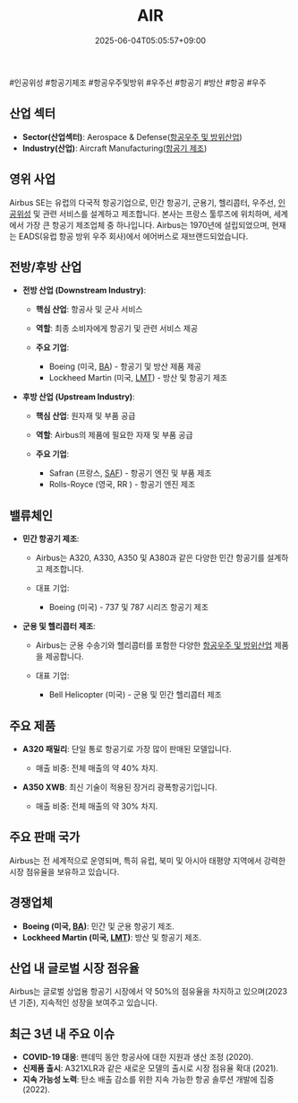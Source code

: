 ﻿---
title: "AIR"
date: 2025-06-04T05:05:57+09:00
lastmod: 2025-06-04T05:05:57+09:00
type: docs
sidebar:
  open: true
weight: 43
---
<div style="display:none">
  <meta property="article:published_time" content="2025-06-03T20:05:57Z" />
  <meta property="article:modified_time" content="2025-06-03T20:05:57Z" />
</div>
#인공위성 #항공기제조 #항공우주및방위 #우주선 #항공기 #방산 #항공 #우주 

## 산업 섹터

- **Sector(산업섹터)**: Aerospace & Defense([항공우주 및 방위산업](/industry-study/항공우주-및-방위산업/))
- **Industry(산업)**: Aircraft Manufacturing([항공기 제조](/industry-study/항공기-제조/))

## 영위 사업

Airbus SE는 유럽의 다국적 항공기업으로, 민간 항공기, 군용기, 헬리콥터, 우주선, [인공위성](/industry-study/인공위성/) 및 관련 서비스를 설계하고 제조합니다. 본사는 프랑스 툴루즈에 위치하며, 세계에서 가장 큰 항공기 제조업체 중 하나입니다. Airbus는 1970년에 설립되었으며, 현재는 EADS(유럽 항공 방위 우주 회사)에서 에어버스로 재브랜드되었습니다.

## 전방/후방 산업

- **전방 산업 (Downstream Industry)**:
    
    - **핵심 산업**: 항공사 및 군사 서비스
    - **역할**: 최종 소비자에게 항공기 및 관련 서비스 제공
    - **주요 기업**:
        
        - Boeing (미국, [BA](/company-analysis/ba/)) - 항공기 및 방산 제품 제공
        - Lockheed Martin (미국, [LMT](/company-analysis/lmt/)) - 방산 및 항공기 제조

- **후방 산업 (Upstream Industry)**:
    
    - **핵심 산업**: 원자재 및 부품 공급
    - **역할**: Airbus의 제품에 필요한 자재 및 부품 공급
    - **주요 기업**:
        
        - Safran (프랑스, [SAF](/industry-study/saf/)) - 항공기 엔진 및 부품 제조
        - Rolls-Royce (영국, RR ) - 항공기 엔진 제조

## 밸류체인

- **민간 항공기 제조**:
    
    - Airbus는 A320, A330, A350 및 A380과 같은 다양한 민간 항공기를 설계하고 제조합니다.
    - 대표 기업:
        
        - Boeing (미국) - 737 및 787 시리즈 항공기 제조

- **군용 및 헬리콥터 제조**:
    
    - Airbus는 군용 수송기와 헬리콥터를 포함한 다양한 [항공우주 및 방위산업](/industry-study/항공우주-및-방위산업/) 제품을 제공합니다.
    - 대표 기업:
        
        - Bell Helicopter (미국) - 군용 및 민간 헬리콥터 제조

## 주요 제품

- **A320 패밀리**: 단일 통로 항공기로 가장 많이 판매된 모델입니다.
    
    - 매출 비중: 전체 매출의 약 40% 차지.
    
- **A350 XWB**: 최신 기술이 적용된 장거리 광폭항공기입니다.
    
    - 매출 비중: 전체 매출의 약 30% 차지.

## 주요 판매 국가

Airbus는 전 세계적으로 운영되며, 특히 유럽, 북미 및 아시아 태평양 지역에서 강력한 시장 점유율을 보유하고 있습니다.

## 경쟁업체

- **Boeing (미국, [BA](/company-analysis/ba/))**: 민간 및 군용 항공기 제조.
- **Lockheed Martin (미국, [LMT](/company-analysis/lmt/))**: 방산 및 항공기 제조.

## 산업 내 글로벌 시장 점유율

Airbus는 글로벌 상업용 항공기 시장에서 약 50%의 점유율을 차지하고 있으며(2023년 기준), 지속적인 성장을 보여주고 있습니다.

## 최근 3년 내 주요 이슈

- **COVID-19 대응**: 팬데믹 동안 항공사에 대한 지원과 생산 조정 (2020).
- **신제품 출시**: A321XLR과 같은 새로운 모델의 출시로 시장 점유율 확대 (2021).
- **지속 가능성 노력**: 탄소 배출 감소를 위한 지속 가능한 항공 솔루션 개발에 집중 (2022).
